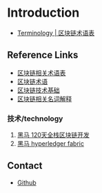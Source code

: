 # Introduction

+ [Terminology | 区块链术语表](/src/terminology.md)

## Reference Links
+ [区块链相关术语表][1]
+ [区块链术语][2]
+ [区块链技术基础][3]
+ [区块链相关名词解释](https://zhuanlan.zhihu.com/p/23249209)

### 技术/technology
1. [黑马 120天全栈区块链开发](https://github.com/itheima1/BlockChain)
2. [黑马 hyperledger fabric](https://github.com/itheima1/hyperledger)

## Contact
+ [Github](https://github.com/udtrokia/boos)

[1]:http://bitcoin-on-nodejs.ebookchain.org/5-附录/0-区块链相关术语中英对照.html
[2]:https://blog.csdn.net/liyuechun520/article/details/77097094
[3]:https://www.ibm.com/developerworks/cn/cloud/library/cl-blockchain-basics-glossary-bluemix-trs/index.html
